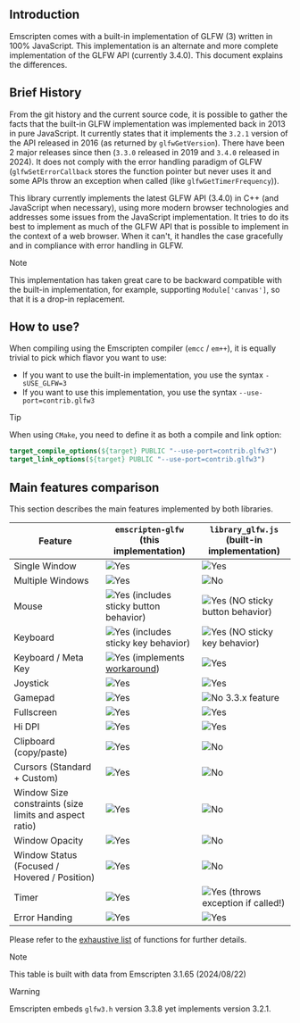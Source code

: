 ## Introduction

Emscripten comes with a built-in implementation of GLFW (3) written in 100% JavaScript.
This implementation is an alternate and more complete implementation of the GLFW API (currently 3.4.0).
This document explains the differences.


## Brief History

From the git history and the current source code, it is possible to gather the facts that the built-in GLFW 
implementation was implemented back in 2013 in pure JavaScript.
It currently states that it implements the `3.2.1` version of the API released in 2016 
(as returned by `glfwGetVersion`).
There have been 2 major releases since then (`3.3.0` released in 2019 and `3.4.0` released in 2024).
It does not comply with the error handling paradigm of GLFW (`glfwSetErrorCallback` stores the function pointer but 
never uses it and some APIs throw an exception when called (like `glfwGetTimerFrequency`)).

This library currently implements the latest GLFW API (3.4.0) in C++ (and JavaScript when necessary), 
using more modern browser technologies and addresses some issues from the JavaScript implementation.
It tries to do its best to implement as much of the GLFW API that is possible to implement in the context 
of a web browser. When it can't, it handles the case gracefully and in compliance with error handling in GLFW.

> [!NOTE]
> This implementation has taken great care to be backward compatible with the built-in implementation,
> for example, supporting `Module['canvas']`, so that it is a drop-in replacement.


## How to use?

When compiling using the Emscripten compiler (`emcc` / `em++`), it is equally trivial to pick which flavor you want 
to use:

* If you want to use the built-in implementation, you use the syntax `-sUSE_GLFW=3`
* If you want to use this implementation, you use the syntax `--use-port=contrib.glfw3`

> [!TIP]
> When using `CMake`, you need to define it as both a compile and link option:
> ```cmake
> target_compile_options(${target} PUBLIC "--use-port=contrib.glfw3")
> target_link_options(${target} PUBLIC "--use-port=contrib.glfw3")
> ```

## Main features comparison

This section describes the main features implemented by both libraries.

<table>
<thead>
<tr>
  <th>Feature</th>
  <th><code>emscripten-glfw</code><br>(this implementation)</th>
  <th><code>library_glfw.js</code><br>(built-in implementation)</th>
</tr>
</thead>
  <tbody>
  <tr>
    <td>Single Window</td>
    <td><img alt="Yes" src="https://img.shields.io/badge/Yes-00aa00"></td>
    <td><img alt="Yes" src="https://img.shields.io/badge/Yes-00aa00"></td>
  </tr>
  <tr>
    <td>Multiple Windows</td>
    <td><img alt="Yes" src="https://img.shields.io/badge/Yes-00aa00"></td>
    <td><img alt="No" src="https://img.shields.io/badge/No-aaaaaa"></td>
  </tr>
  <tr>
    <td>Mouse</td>
    <td><img alt="Yes" src="https://img.shields.io/badge/Yes-00aa00"> (includes sticky button behavior)</td>
    <td><img alt="Yes" src="https://img.shields.io/badge/Yes-00aa00"> (NO sticky button behavior)</td>
  </tr>
  <tr>
    <td>Keyboard</td>
    <td><img alt="Yes" src="https://img.shields.io/badge/Yes-00aa00"> (includes sticky key behavior)</td>
    <td><img alt="Yes" src="https://img.shields.io/badge/Yes-00aa00"> (NO sticky key behavior)</td>
  </tr>
  <tr>
    <td>Keyboard / Meta Key</td>
    <td><img alt="Yes" src="https://img.shields.io/badge/Yes-00aa00"> (implements <a href="Usage.md#the-problem-of-the-super-key">workaround</a>)</td>
    <td><img alt="Yes" src="https://img.shields.io/badge/Broken-aa0000"></td>
  </tr>
  <tr>
    <td>Joystick</td>
    <td><img alt="Yes" src="https://img.shields.io/badge/Yes-00aa00"></td>
    <td><img alt="Yes" src="https://img.shields.io/badge/Yes-00aa00"></td>
  </tr>
  <tr>
    <td>Gamepad</td>
    <td><img alt="Yes" src="https://img.shields.io/badge/Yes-00aa00"></td>
    <td><img alt="No" src="https://img.shields.io/badge/No-aaaaaa">  3.3.x feature</td>
  </tr>
  <tr>
    <td>Fullscreen</td>
    <td><img alt="Yes" src="https://img.shields.io/badge/Yes-00aa00"></td>
    <td><img alt="Yes" src="https://img.shields.io/badge/Yes-00aa00"></td>
  </tr>
  <tr>
    <td>Hi DPI</td>
    <td><img alt="Yes" src="https://img.shields.io/badge/Yes-00aa00"></td>
    <td><img alt="Yes" src="https://img.shields.io/badge/Yes-00aa00"></td>
  </tr>
  <tr>
    <td>Clipboard (copy/paste)</td>
    <td><img alt="Yes" src="https://img.shields.io/badge/Yes-00aa00"></td>
    <td><img alt="No" src="https://img.shields.io/badge/No-aaaaaa"></td>
  </tr>
  <tr>
    <td>Cursors (Standard + Custom)</td>
    <td><img alt="Yes" src="https://img.shields.io/badge/Yes-00aa00"></td>
    <td><img alt="No" src="https://img.shields.io/badge/No-aaaaaa"></td>
  </tr>
  <tr>
    <td>Window Size constraints (size limits and aspect ratio)</td>
    <td><img alt="Yes" src="https://img.shields.io/badge/Yes-00aa00"></td>
    <td><img alt="No" src="https://img.shields.io/badge/No-aaaaaa"></td>
  </tr>
  <tr>
    <td>Window Opacity</td>
    <td><img alt="Yes" src="https://img.shields.io/badge/Yes-00aa00"></td>
    <td><img alt="No" src="https://img.shields.io/badge/No-aaaaaa"></td>
  </tr>
  <tr>
    <td>Window Status (Focused / Hovered / Position)</td>
    <td><img alt="Yes" src="https://img.shields.io/badge/Yes-00aa00"></td>
    <td><img alt="No" src="https://img.shields.io/badge/No-aaaaaa"></td>
  </tr>
  <tr>
    <td>Timer</td>
    <td><img alt="Yes" src="https://img.shields.io/badge/Yes-00aa00"></td>
    <td><img alt="Yes" src="https://img.shields.io/badge/Exception-aa0000"> (throws exception if called!)</td>
  </tr>
  <tr>
    <td>Error Handing</td>
    <td><img alt="Yes" src="https://img.shields.io/badge/Yes-00aa00"></td>
    <td><img alt="Yes" src="https://img.shields.io/badge/Broken-aa0000"></td>
  </tr>
  </tbody>
</table>

Please refer to the [exhaustive list](Usage.md#glfw-functions) of functions for further details.

> [!NOTE]
> This table is built with data from Emscripten 3.1.65 (2024/08/22)

> [!WARNING]
> Emscripten embeds `glfw3.h` version 3.3.8 yet implements version 3.2.1.
